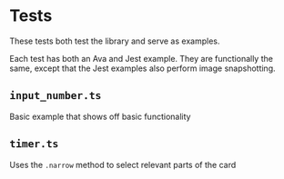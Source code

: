 # Tests

These tests both test the library and serve as examples.

Each test has both an Ava and Jest example. They are functionally the same, except that the Jest examples also perform image snapshotting.

## `input_number.ts`

Basic example that shows off basic functionality

## `timer.ts`

Uses the `.narrow` method to select relevant parts of the card
